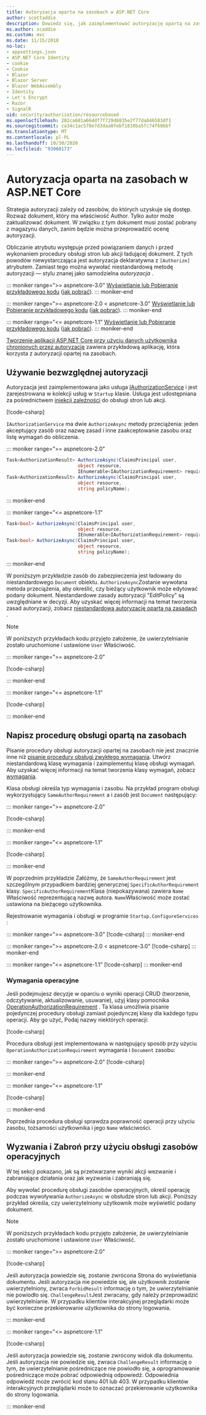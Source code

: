 ```yaml
---
title: Autoryzacja oparta na zasobach w ASP.NET Core
author: scottaddie
description: Dowiedz się, jak zaimplementować autoryzację opartą na zasobach w aplikacji ASP.NET Core, gdy atrybut Autoryzuj nie wystarcza.
ms.author: scaddie
ms.custom: mvc
ms.date: 11/15/2018
no-loc:
- appsettings.json
- ASP.NET Core Identity
- cookie
- Cookie
- Blazor
- Blazor Server
- Blazor WebAssembly
- Identity
- Let's Encrypt
- Razor
- SignalR
uid: security/authorization/resourcebased
ms.openlocfilehash: 202ca681a66ddf7f729d8835e2f77da846583df1
ms.sourcegitcommit: ca34c1ac578e7d3daa0febf1810ba5fc74f60bbf
ms.translationtype: MT
ms.contentlocale: pl-PL
ms.lasthandoff: 10/30/2020
ms.locfileid: "93060173"
---
```

# <a name="resource-based-authorization-in-aspnet-core"></a>Autoryzacja oparta na zasobach w ASP.NET Core

Strategia autoryzacji zależy od zasobów, do których uzyskuje się dostęp. Rozważ dokument, który ma właściwość Author. Tylko autor może zaktualizować dokument. W związku z tym dokument musi zostać pobrany z magazynu danych, zanim będzie można przeprowadzić ocenę autoryzacji.

Obliczanie atrybutu występuje przed powiązaniem danych i przed wykonaniem procedury obsługi stron lub akcji ładującej dokument. Z tych powodów niewystarczająca jest autoryzacja deklaratywna z `[Authorize]` atrybutem. Zamiast tego można wywołać niestandardową metodę autoryzacji &mdash; stylu znanej jako samodzielna *autoryzacja* .

::: moniker range=">= aspnetcore-3.0"
[Wyświetlanie lub Pobieranie przykładowego kodu](https://github.com/dotnet/AspNetCore.Docs/tree/master/aspnetcore/security/authorization/resourcebased/samples/3_0) ([jak pobrać](xref:index#how-to-download-a-sample)).
::: moniker-end

 ::: moniker range=">= aspnetcore-2.0 < aspnetcore-3.0"
[Wyświetlanie lub Pobieranie przykładowego kodu](https://github.com/dotnet/AspNetCore.Docs/tree/master/aspnetcore/security/authorization/resourcebased/samples/2_2) ([jak pobrać](xref:index#how-to-download-a-sample)).
::: moniker-end

::: moniker range="<= aspnetcore-1.1"
[Wyświetlanie lub Pobieranie przykładowego kodu](https://github.com/dotnet/AspNetCore.Docs/tree/master/aspnetcore/security/authorization/resourcebased/samples/1_1) ([jak pobrać](xref:index#how-to-download-a-sample)).
::: moniker-end

[Tworzenie aplikacji ASP.NET Core przy użyciu danych użytkownika chronionych przez autoryzację](xref:security/authorization/secure-data) zawiera przykładową aplikację, która korzysta z autoryzacji opartej na zasobach.

## <a name="use-imperative-authorization"></a>Używanie bezwzględnej autoryzacji

Autoryzacja jest zaimplementowana jako usługa [IAuthorizationService](/dotnet/api/microsoft.aspnetcore.authorization.iauthorizationservice) i jest zarejestrowana w kolekcji usług w `Startup` klasie. Usługa jest udostępniana za pośrednictwem [iniekcji zależności](xref:fundamentals/dependency-injection) do obsługi stron lub akcji.

[!code-csharp[](resourcebased/samples/3_0/ResourceBasedAuthApp2/Controllers/DocumentController.cs?name=snippet_IAuthServiceDI&highlight=6)]

`IAuthorizationService` ma dwie `AuthorizeAsync` metody przeciążenia: jeden akceptujący zasób oraz nazwę zasad i inne zaakceptowanie zasobu oraz listę wymagań do obliczenia.

::: moniker range=">= aspnetcore-2.0"

```csharp
Task<AuthorizationResult> AuthorizeAsync(ClaimsPrincipal user,
                          object resource,
                          IEnumerable<IAuthorizationRequirement> requirements);
Task<AuthorizationResult> AuthorizeAsync(ClaimsPrincipal user,
                          object resource,
                          string policyName);
```

::: moniker-end

::: moniker range="<= aspnetcore-1.1"

```csharp
Task<bool> AuthorizeAsync(ClaimsPrincipal user,
                          object resource,
                          IEnumerable<IAuthorizationRequirement> requirements);
Task<bool> AuthorizeAsync(ClaimsPrincipal user,
                          object resource,
                          string policyName);
```

::: moniker-end

<a name="security-authorization-resource-based-imperative"></a>

W poniższym przykładzie zasób do zabezpieczenia jest ładowany do niestandardowego `Document` obiektu. `AuthorizeAsync`Zostanie wywołana metoda przeciążenia, aby określić, czy bieżący użytkownik może edytować podany dokument. Niestandardowe zasady autoryzacji "EditPolicy" są uwzględniane w decyzji. Aby uzyskać więcej informacji na temat tworzenia zasad autoryzacji, zobacz [niestandardową autoryzację opartą na zasadach](xref:security/authorization/policies) .

> [!NOTE]
> W poniższych przykładach kodu przyjęto założenie, że uwierzytelnianie zostało uruchomione i ustawione `User` Właściwość.

::: moniker range=">= aspnetcore-2.0"

[!code-csharp[](resourcebased/samples/3_0/ResourceBasedAuthApp2/Pages/Document/Edit.cshtml.cs?name=snippet_DocumentEditHandler)]

::: moniker-end

::: moniker range="<= aspnetcore-1.1"

[!code-csharp[](resourcebased/samples/1_1/ResourceBasedAuthApp1/Controllers/DocumentController.cs?name=snippet_DocumentEditAction)]

::: moniker-end

## <a name="write-a-resource-based-handler"></a>Napisz procedurę obsługi opartą na zasobach

Pisanie procedury obsługi autoryzacji opartej na zasobach nie jest znacznie inne niż [pisanie procedury obsługi zwykłego wymagania](xref:security/authorization/policies#security-authorization-policies-based-authorization-handler). Utwórz niestandardową klasę wymagania i zaimplementuj klasę obsługi wymagań. Aby uzyskać więcej informacji na temat tworzenia klasy wymagań, zobacz [wymagania](xref:security/authorization/policies#requirements).

Klasa obsługi określa typ wymagania i zasobu. Na przykład program obsługi wykorzystujący `SameAuthorRequirement` a i zasób jest `Document` następujący:

::: moniker range=">= aspnetcore-2.0"

[!code-csharp[](resourcebased/samples/3_0/ResourceBasedAuthApp2/Services/DocumentAuthorizationHandler.cs?name=snippet_HandlerAndRequirement)]

::: moniker-end

::: moniker range="<= aspnetcore-1.1"

[!code-csharp[](resourcebased/samples/1_1/ResourceBasedAuthApp1/Services/DocumentAuthorizationHandler.cs?name=snippet_HandlerAndRequirement)]

::: moniker-end

W poprzednim przykładzie Załóżmy, że `SameAuthorRequirement` jest szczególnym przypadkiem bardziej generycznej `SpecificAuthorRequirement` klasy. `SpecificAuthorRequirement`Klasa (niepokazywana) zawiera `Name` Właściwość reprezentującą nazwę autora. `Name`Właściwość może zostać ustawiona na bieżącego użytkownika.

Rejestrowanie wymagania i obsługi w programie `Startup.ConfigureServices` :

::: moniker range=">= aspnetcore-3.0"
[!code-csharp[](resourcebased/samples/3_0/ResourceBasedAuthApp2/Startup.cs?name=snippet_ConfigureServicesSample&highlight=4-8,10)]
::: moniker-end

 ::: moniker range=">= aspnetcore-2.0 < aspnetcore-3.0"
[!code-csharp[](resourcebased/samples/2_2/ResourceBasedAuthApp2/Startup.cs?name=snippet_ConfigureServicesSample&highlight=3-7,9)]
::: moniker-end

::: moniker range="<= aspnetcore-1.1"
[!code-csharp[](resourcebased/samples/1_1/ResourceBasedAuthApp1/Startup.cs?name=snippet_ConfigureServicesSample&highlight=3-7,9)]
::: moniker-end

### <a name="operational-requirements"></a>Wymagania operacyjne

Jeśli podejmujesz decyzje w oparciu o wyniki operacji CRUD (tworzenie, odczytywanie, aktualizowanie, usuwanie), użyj klasy pomocnika [OperationAuthorizationRequirement](/dotnet/api/microsoft.aspnetcore.authorization.infrastructure.operationauthorizationrequirement) . Ta klasa umożliwia pisanie pojedynczej procedury obsługi zamiast pojedynczej klasy dla każdego typu operacji. Aby go użyć, Podaj nazwy niektórych operacji:

[!code-csharp[](resourcebased/samples/3_0/ResourceBasedAuthApp2/Services/DocumentAuthorizationCrudHandler.cs?name=snippet_OperationsClass)]

Procedura obsługi jest implementowana w następujący sposób przy użyciu `OperationAuthorizationRequirement` wymagania i `Document` zasobu:

 ::: moniker range=">= aspnetcore-2.0"
[!code-csharp[](resourcebased/samples/3_0/ResourceBasedAuthApp2/Services/DocumentAuthorizationCrudHandler.cs?name=snippet_Handler)]

::: moniker-end

::: moniker range="<= aspnetcore-1.1"

[!code-csharp[](resourcebased/samples/1_1/ResourceBasedAuthApp1/Services/DocumentAuthorizationCrudHandler.cs?name=snippet_Handler)]

::: moniker-end

Poprzednia procedura obsługi sprawdza poprawność operacji przy użyciu zasobu, tożsamości użytkownika i jego `Name` właściwości.

## <a name="challenge-and-forbid-with-an-operational-resource-handler"></a>Wyzwania i Zabroń przy użyciu obsługi zasobów operacyjnych

W tej sekcji pokazano, jak są przetwarzane wyniki akcji wezwanie i zabraniające działania oraz jak wyzwania i zabraniają się.

Aby wywołać procedurę obsługi zasobów operacyjnych, określ operację podczas wywoływania `AuthorizeAsync` w obsłudze stron lub akcji. Poniższy przykład określa, czy uwierzytelniony użytkownik może wyświetlić podany dokument.

> [!NOTE]
> W poniższych przykładach kodu przyjęto założenie, że uwierzytelnianie zostało uruchomione i ustawione `User` Właściwość.

::: moniker range=">= aspnetcore-2.0"

[!code-csharp[](resourcebased/samples/3_0/ResourceBasedAuthApp2/Pages/Document/View.cshtml.cs?name=snippet_DocumentViewHandler&highlight=10-11)]

Jeśli autoryzacja powiedzie się, zostanie zwrócona Strona do wyświetlania dokumentu. Jeśli autoryzacja nie powiedzie się, ale użytkownik zostanie uwierzytelniony, zwraca `ForbidResult` informację o tym, że uwierzytelnianie nie powiodło się. `ChallengeResult`Jest zwracany, gdy należy przeprowadzić uwierzytelnianie. W przypadku klientów interakcyjnej przeglądarki może być konieczne przekierowanie użytkownika do strony logowania.

::: moniker-end

::: moniker range="<= aspnetcore-1.1"

[!code-csharp[](resourcebased/samples/1_1/ResourceBasedAuthApp1/Controllers/DocumentController.cs?name=snippet_DocumentViewAction&highlight=11-12)]

Jeśli autoryzacja powiedzie się, zostanie zwrócony widok dla dokumentu. Jeśli autoryzacja nie powiedzie się, zwraca `ChallengeResult` informację o tym, że uwierzytelnianie pośredniczące nie powiodło się, a oprogramowanie pośredniczące może pobrać odpowiednią odpowiedź. Odpowiednia odpowiedź może zwrócić kod stanu 401 lub 403. W przypadku klientów interakcyjnych przeglądarki może to oznaczać przekierowanie użytkownika do strony logowania.

::: moniker-end
